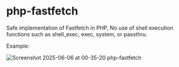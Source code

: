 # php-fastfetch
Safe implementation of Fastfetch in PHP,
No use of shell execution functions such as shell_exec, exec, system, or passthru.

Example:

![Screenshot 2025-06-06 at 00-35-20 php-fastfetch](https://github.com/user-attachments/assets/3f94180c-573a-4dac-9bc8-cacd5b645099)


